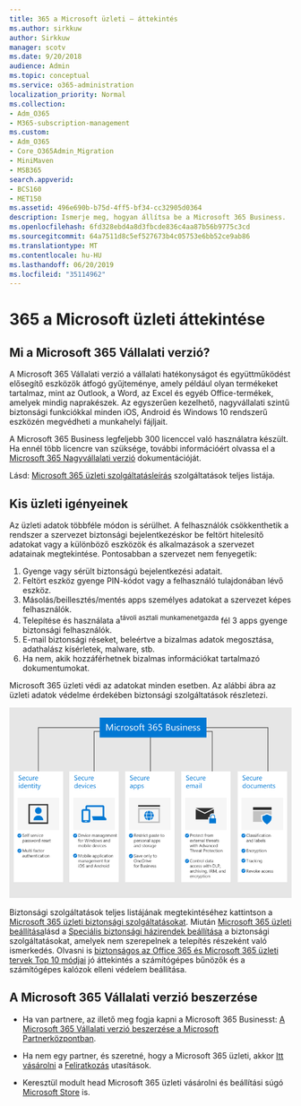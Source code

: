```yaml
---
title: 365 a Microsoft üzleti – áttekintés
ms.author: sirkkuw
author: Sirkkuw
manager: scotv
ms.date: 9/20/2018
audience: Admin
ms.topic: conceptual
ms.service: o365-administration
localization_priority: Normal
ms.collection:
- Adm_O365
- M365-subscription-management
ms.custom:
- Adm_O365
- Core_O365Admin_Migration
- MiniMaven
- MSB365
search.appverid:
- BCS160
- MET150
ms.assetid: 496e690b-b75d-4ff5-bf34-cc32905d0364
description: Ismerje meg, hogyan állítsa be a Microsoft 365 Business.
ms.openlocfilehash: 6fd328ebd4a8d3fbcde836c4aa87b56b9775c3cd
ms.sourcegitcommit: 64a7511d8c5ef527673b4c05753e6bb52ce9ab86
ms.translationtype: MT
ms.contentlocale: hu-HU
ms.lasthandoff: 06/20/2019
ms.locfileid: "35114962"
---
```

# <a name="overview-of-microsoft-365-business"></a>365 a Microsoft üzleti áttekintése

## <a name="what-is-microsoft-365-business"></a>Mi a Microsoft 365 Vállalati verzió?

A Microsoft 365 Vállalati verzió a vállalati hatékonyságot és együttműködést elősegítő eszközök átfogó gyűjteménye, amely például olyan termékeket tartalmaz, mint az Outlook, a Word, az Excel és egyéb Office-termékek, amelyek mindig naprakészek. Az egyszerűen kezelhető, nagyvállalati szintű biztonsági funkciókkal minden iOS, Android és Windows 10 rendszerű eszközén megvédheti a munkahelyi fájljait.
  
A Microsoft 365 Business legfeljebb 300 licenccel való használatra készült. Ha ennél több licencre van szüksége, további információért olvassa el a [Microsoft 365 Nagyvállalati verzió](https://go.microsoft.com/fwlink/p/?linkid=860986) dokumentációját.

Lásd: [Microsoft 365 üzleti szolgáltatásleírás](https://docs.microsoft.com/office365/servicedescriptions/microsoft-365-business-service-description) szolgáltatások teljes listája.
  
## <a name="small-business-security-needs"></a>Kis üzleti igényeinek

Az üzleti adatok többféle módon is sérülhet. A felhasználók csökkenthetik a rendszer a szervezet biztonsági bejelentkezéskor be feltört hitelesítő adatokat vagy a különböző eszközök és alkalmazások a szervezet adatainak megtekintése. Pontosabban a szervezet nem fenyegetik:

1. Gyenge vagy sérült biztonságú bejelentkezési adatait.
2. Feltört eszköz gyenge PIN-kódot vagy a felhasználó tulajdonában lévő eszköz.
3. Másolás/beillesztés/mentés apps személyes adatokat a szervezet képes felhasználók.
4. Telepítése és használata a<sup>távoli asztali munkamenetgazda</sup> fél 3 apps gyenge biztonsági felhasználók.
5. E-mail biztonsági réseket, beleértve a bizalmas adatok megosztása, adathalász kísérletek, malware, stb.
6. Ha nem, akik hozzáférhetnek bizalmas információkat tartalmazó dokumentumokat.

Microsoft 365 üzleti védi az adatokat minden esetben. Az alábbi ábra az üzleti adatok védelme érdekében biztonsági szolgáltatások részletezi.

![Egy szám, amely azt mutatja, hogyan M365B védi az üzleti.](media/m365businessvalueadd.png)

Biztonsági szolgáltatások teljes listájának megtekintéséhez kattintson a [Microsoft 365 üzleti biztonsági szolgáltatásokat](security-features.md). Miután [Microsoft 365 üzleti beállítása](set-up.md)lásd a [Speciális biztonsági házirendek beállítása](set-up-advanced-security.md) a biztonsági szolgáltatásokat, amelyek nem szerepelnek a telepítés részeként való ismerkedés. Olvasni is [biztonságos az Office 365 és Microsoft 365 üzleti tervek Top 10 módjai](https://docs.microsoft.com/office365/admin/security-and-compliance/secure-your-business-data) jó áttekintés a számítógépes bűnözők és a számítógépes kalózok elleni védelem beállítása.

## <a name="get-microsoft-365-business"></a>A Microsoft 365 Vállalati verzió beszerzése

- Ha van partnere, az illető meg fogja kapni a Microsoft 365 Businesst: [A Microsoft 365 Vállalati verzió beszerzése a Microsoft Partnerközpontban](get-microsoft-365-business.md#get-microsoft-365-business-from-microsoft-partner-center).

- Ha nem egy partner, és szeretné, hogy a Microsoft 365 üzleti, akkor [Itt vásárolni](https://www.microsoft.com/microsoft-365/business) a [Feliratkozás](sign-up.md) utasítások.

- Keresztül modult head Microsoft 365 üzleti vásárolni és beállítási súgó [Microsoft Store](https://www.microsoft.com/en-us/store/locations/find-a-store?icid=en-us_UF_FAS) is.
